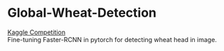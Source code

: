 # Global-Wheat-Detection
[Kaggle Competition](https://www.kaggle.com/c/global-wheat-detection)<br />
Fine-tuning Faster-RCNN in pytorch for detecting wheat head in image.
